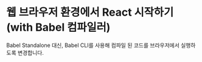 # 웹 브라우저 환경에서 React 시작하기 (with Babel 컴파일러)

Babel Standalone 대신, Babel CLI를 사용해 컴파일 된 코드를 브라우저에서 실행하도록 변경합니다.
